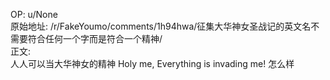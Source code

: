 
OP: u/None  
原始地址: /r/FakeYoumo/comments/1h94hwa/征集大华神女圣战记的英文名不需要符合任何一个字而是符合一个精神/  
正文:  
人人可以当大华神女的精神
Holy me, Everything is invading me! 怎么样
